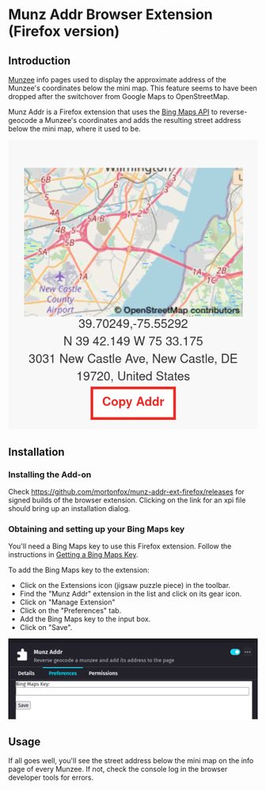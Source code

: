 # Munz Addr Browser Extension (Firefox version)

## Introduction

[Munzee](https://www.munzee.com) info pages used to display the approximate address of the Munzee's coordinates below the mini map. This feature seems to have been dropped after the switchover from Google Maps to OpenStreetMap.

Munz Addr is a Firefox extension that uses the [Bing Maps API](https://www.bingmapsportal.com/) to reverse-geocode a Munzee's coordinates and adds the resulting street address below the mini map, where it used to be.

![Street address below the map](https://raw.githubusercontent.com/mortonfox/munz-addr-ext-firefox/main/docs/addr_below_map_firefox.png)

## Installation

### Installing the Add-on

Check <https://github.com/mortonfox/munz-addr-ext-firefox/releases> for signed builds of the browser extension. Clicking on the link for an xpi file should bring up an installation dialog.

### Obtaining and setting up your Bing Maps key

You'll need a Bing Maps key to use this Firefox extension. Follow the instructions in [Getting a Bing Maps Key](https://docs.microsoft.com/en-us/bingmaps/getting-started/bing-maps-dev-center-help/getting-a-bing-maps-key).

To add the Bing Maps key to the extension:

* Click on the Extensions icon (jigsaw puzzle piece) in the toolbar.
* Find the "Munz Addr" extension in the list and click on its gear icon.
* Click on "Manage Extension"
* Click on the "Preferences" tab.
* Add the Bing Maps key to the input box.
* Click on "Save".

![Options popup](https://raw.githubusercontent.com/mortonfox/munz-addr-ext-firefox/main/docs/options_firefox.png)

## Usage

If all goes well, you'll see the street address below the mini map on the info page of every Munzee. If not, check the console log in the browser developer tools for errors.

